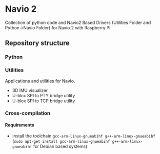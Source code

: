 Navio 2
=====

Collection of python code and Navio2 Based Drivers (Utilities Folder and Python->Navio Folder) for Navio 2 with Raspberry Pi

## Repository structure

### Python

### Utilities

Applications and utilities for Navio.

* 3D IMU visualizer
* U-blox SPI to PTY bridge utility
* U-blox SPI to TCP bridge utility

### Cross-compilation

#### Requirements

* Install the toolchain `gcc-arm-linux-gnueabihf g++-arm-linux-gnueabihf` (`sudo apt-get install gcc-arm-linux-gnueabihf g++-arm-linux-gnueabihf` for Debian based systems)
